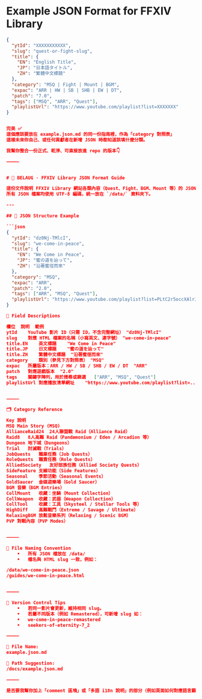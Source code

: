 # Example JSON Format for FFXIV Library

```json
{
  "ytId": "XXXXXXXXXXX",
  "slug": "quest-or-fight-slug",
  "title": {
    "EN": "English Title",
    "JP": "日本語タイトル",
    "ZH": "繁體中文標題"
  },
  "category": "MSQ | Fight | Mount | BGM",
  "expac": "ARR | HW | SB | SHB | EW | DT",
  "patch": "7.0",
  "tags": ["MSQ", "ARR", "Quest"],
  "playlistUrl": "https://www.youtube.com/playlist?list=XXXXXXX"
}


完美 ✅
這個應該要放在 example.json.md 的同一份指南裡，作為「category 對照表」
這樣未來你自己、或任何貢獻者在新增 JSON 時都知道該填什麼分類。

我幫你整合一份正式、乾淨、可直接放進 repo 的版本👇

⸻


# 📘 BELAUG · FFXIV Library JSON Format Guide

這份文件說明 FFXIV Library 網站各類內容（Quest、Fight、BGM、Mount 等）的 JSON 結構與分類對照表。  
所有 JSON 檔案均使用 UTF-8 編碼，統一放在 `/data/` 資料夾下。  

---

## 🧩 JSON Structure Example

```json
{
  "ytId": "dz0Nj-TMlcI",
  "slug": "we-come-in-peace",
  "title": {
    "EN": "We Come in Peace",
    "JP": "蜜の道を辿って",
    "ZH": "沿著蜜徑而來"
  },
  "category": "MSQ",
  "expac": "ARR",
  "patch": "2.0",
  "tags": ["ARR", "MSQ", "Quest"],
  "playlistUrl": "https://www.youtube.com/playlist?list=PLtC2r5occXAlrJCM-l4Vn8O-29uqbMYSt"
}

🔹 Field Descriptions

欄位	說明	範例
ytId	YouTube 影片 ID（只需 ID，不含完整網址）	"dz0Nj-TMlcI"
slug	對應 HTML 檔案的名稱（小寫英文、連字號）	"we-come-in-peace"
title.EN	英文標題	"We Come in Peace"
title.JP	日文標題	"蜜の道を辿って"
title.ZH	繁體中文標題	"沿著蜜徑而來"
category	類別（參見下方對照表）	"MSQ"
expac	所屬版本：ARR / HW / SB / SHB / EW / DT	"ARR"
patch	對應遊戲版本	"2.0"
tags	關鍵字陣列，用於搜尋或篩選	["ARR", "MSQ", "Quest"]
playlistUrl	對應播放清單網址	"https://www.youtube.com/playlist?list=..."


⸻

🗂 Category Reference

Key	說明
MSQ	Main Story (MSQ)
AllianceRaid24	24人聯盟戰 Raid（Alliance Raid）
Raid8	8人高難 Raid（Pandæmonium / Eden / Arcadion 等）
Dungeon	地下城（Dungeons）
Trial	討滅戰（Trials）
JobQuests	職業任務（Job Quests）
RoleQuests	職責任務（Role Quests）
AlliedSociety	友好部族任務（Allied Society Quests）
SideFeature	支線功能（Side Features）
Seasonal	季節活動（Seasonal Events）
GoldSaucer	金碟遊樂場（Gold Saucer）
BGM	音樂（BGM Entries）
CollMount	收藏：坐騎（Mount Collection）
CollWeapon	收藏：武器（Weapon Collection）
CollTool	收藏：工具（Skysteel / Stellar Tools 等）
HighDiff	高難戰鬥（Extreme / Savage / Ultimate）
RelaxingBGM	放鬆音樂系列（Relaxing / Scenic BGM）
PVP	對戰內容（PVP Modes）


⸻

💾 File Naming Convention
	•	所有 JSON 檔放在 /data/
	•	檔名與 HTML slug 一致，例如：

/data/we-come-in-peace.json
/guides/we-come-in-peace.html


⸻

🧱 Version Control Tips
	•	若同一影片會更新，維持相同 slug。
	•	若屬不同版本（例如 Remastered），可新增 slug 如：
	•	we-come-in-peace-remastered
	•	seekers-of-eternity-7_2

⸻

📄 File Name:
example.json.md

📍 Path Suggestion:
/docs/example.json.md

⸻

是否要我幫你加上「comment 區塊」或「多語 i18n 說明」的部分（例如頁面如何對應語言顯示）？這樣可以一起完成成為完整指南。
